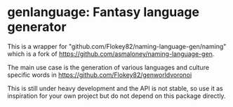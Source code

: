 # genlanguage: Fantasy language generator

This is a wrapper for "github.com/Flokey82/naming-language-gen/naming" which is a fork of https://github.com/asmaloney/naming-language-gen.

The main use case is the generation of various languages and culture specific words in https://github.com/Flokey82/genworldvoronoi

This is still under heavy development and the API is not stable, so use it as inspiration for your own project but do not depend on this package directly.
